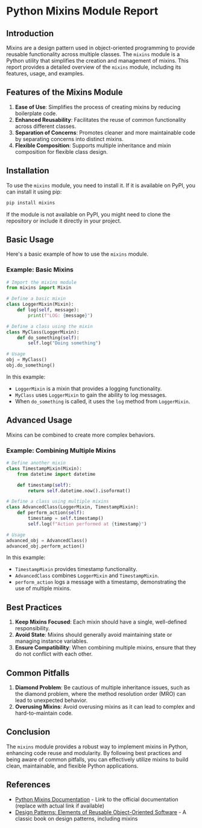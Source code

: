 # Python Mixins Module Report

## Introduction

Mixins are a design pattern used in object-oriented programming to provide reusable functionality across multiple classes. The `mixins` module is a Python utility that simplifies the creation and management of mixins. This report provides a detailed overview of the `mixins` module, including its features, usage, and examples.

## Features of the Mixins Module

1. **Ease of Use**: Simplifies the process of creating mixins by reducing boilerplate code.
2. **Enhanced Reusability**: Facilitates the reuse of common functionality across different classes.
3. **Separation of Concerns**: Promotes cleaner and more maintainable code by separating concerns into distinct mixins.
4. **Flexible Composition**: Supports multiple inheritance and mixin composition for flexible class design.

## Installation

To use the `mixins` module, you need to install it. If it is available on PyPI, you can install it using pip:

```bash
pip install mixins
```

If the module is not available on PyPI, you might need to clone the repository or include it directly in your project.

## Basic Usage

Here's a basic example of how to use the `mixins` module.

### Example: Basic Mixins

```python
# Import the mixins module
from mixins import Mixin

# Define a basic mixin
class LoggerMixin(Mixin):
    def log(self, message):
        print(f"LOG: {message}")

# Define a class using the mixin
class MyClass(LoggerMixin):
    def do_something(self):
        self.log("Doing something")

# Usage
obj = MyClass()
obj.do_something()
```

In this example:
- `LoggerMixin` is a mixin that provides a logging functionality.
- `MyClass` uses `LoggerMixin` to gain the ability to log messages.
- When `do_something` is called, it uses the `log` method from `LoggerMixin`.

## Advanced Usage

Mixins can be combined to create more complex behaviors.

### Example: Combining Multiple Mixins

```python
# Define another mixin
class TimestampMixin(Mixin):
    from datetime import datetime

    def timestamp(self):
        return self.datetime.now().isoformat()

# Define a class using multiple mixins
class AdvancedClass(LoggerMixin, TimestampMixin):
    def perform_action(self):
        timestamp = self.timestamp()
        self.log(f"Action performed at {timestamp}")

# Usage
advanced_obj = AdvancedClass()
advanced_obj.perform_action()
```

In this example:
- `TimestampMixin` provides timestamp functionality.
- `AdvancedClass` combines `LoggerMixin` and `TimestampMixin`.
- `perform_action` logs a message with a timestamp, demonstrating the use of multiple mixins.

## Best Practices

1. **Keep Mixins Focused**: Each mixin should have a single, well-defined responsibility.
2. **Avoid State**: Mixins should generally avoid maintaining state or managing instance variables.
3. **Ensure Compatibility**: When combining multiple mixins, ensure that they do not conflict with each other.

## Common Pitfalls

1. **Diamond Problem**: Be cautious of multiple inheritance issues, such as the diamond problem, where the method resolution order (MRO) can lead to unexpected behavior.
2. **Overusing Mixins**: Avoid overusing mixins as it can lead to complex and hard-to-maintain code.

## Conclusion

The `mixins` module provides a robust way to implement mixins in Python, enhancing code reuse and modularity. By following best practices and being aware of common pitfalls, you can effectively utilize mixins to build clean, maintainable, and flexible Python applications.

## References

- [Python Mixins Documentation](https://example.com) - Link to the official documentation (replace with actual link if available)
- [Design Patterns: Elements of Reusable Object-Oriented Software](https://example.com) - A classic book on design patterns, including mixins

